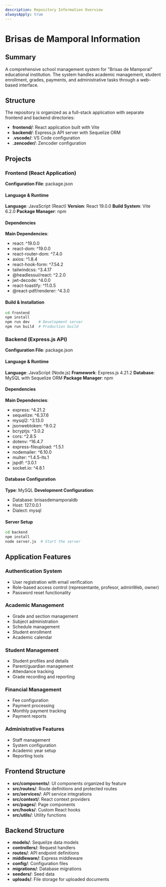 ```yaml
---
description: Repository Information Overview
alwaysApply: true
---
```


# Brisas de Mamporal Information

## Summary
A comprehensive school management system for "Brisas de Mamporal" educational institution. The system handles academic management, student enrollment, grades, payments, and administrative tasks through a web-based interface.

## Structure
The repository is organized as a full-stack application with separate frontend and backend directories:

- **frontend/**: React application built with Vite
- **backend/**: Express.js API server with Sequelize ORM
- **.vscode/**: VS Code configuration
- **.zencoder/**: Zencoder configuration

## Projects

### Frontend (React Application)
**Configuration File**: package.json

#### Language & Runtime
**Language**: JavaScript (React)
**Version**: React 19.0.0
**Build System**: Vite 6.2.0
**Package Manager**: npm

#### Dependencies
**Main Dependencies**:
- react: ^19.0.0
- react-dom: ^19.0.0
- react-router-dom: ^7.4.0
- axios: ^1.8.4
- react-hook-form: ^7.54.2
- tailwindcss: ^3.4.17
- @headlessui/react: ^2.2.0
- jwt-decode: ^4.0.0
- react-toastify: ^11.0.5
- @react-pdf/renderer: ^4.3.0

#### Build & Installation
```bash
cd frontend
npm install
npm run dev    # Development server
npm run build  # Production build
```

### Backend (Express.js API)
**Configuration File**: package.json

#### Language & Runtime
**Language**: JavaScript (Node.js)
**Framework**: Express.js 4.21.2
**Database**: MySQL with Sequelize ORM
**Package Manager**: npm

#### Dependencies
**Main Dependencies**:
- express: ^4.21.2
- sequelize: ^6.37.6
- mysql2: ^3.13.0
- jsonwebtoken: ^9.0.2
- bcryptjs: ^3.0.2
- cors: ^2.8.5
- dotenv: ^16.4.7
- express-fileupload: ^1.5.1
- nodemailer: ^6.10.0
- multer: ^1.4.5-lts.1
- jspdf: ^3.0.1
- socket.io: ^4.8.1

#### Database Configuration
**Type**: MySQL
**Development Configuration**:
- Database: brisasdemamporaldb
- Host: 127.0.0.1
- Dialect: mysql

#### Server Setup
```bash
cd backend
npm install
node server.js  # Start the server
```

## Application Features

### Authentication System
- User registration with email verification
- Role-based access control (representante, profesor, adminWeb, owner)
- Password reset functionality

### Academic Management
- Grade and section management
- Subject administration
- Schedule management
- Student enrollment
- Academic calendar

### Student Management
- Student profiles and details
- Parent/guardian management
- Attendance tracking
- Grade recording and reporting

### Financial Management
- Fee configuration
- Payment processing
- Monthly payment tracking
- Payment reports

### Administrative Features
- Staff management
- System configuration
- Academic year setup
- Reporting tools

## Frontend Structure
- **src/components/**: UI components organized by feature
- **src/routes/**: Route definitions and protected routes
- **src/services/**: API service integrations
- **src/context/**: React context providers
- **src/pages/**: Page components
- **src/hooks/**: Custom React hooks
- **src/utils/**: Utility functions

## Backend Structure
- **models/**: Sequelize data models
- **controllers/**: Request handlers
- **routes/**: API endpoint definitions
- **middleware/**: Express middleware
- **config/**: Configuration files
- **migrations/**: Database migrations
- **seeders/**: Seed data
- **uploads/**: File storage for uploaded documents
